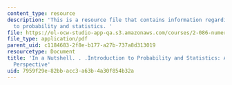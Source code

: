 ```yaml
---
content_type: resource
description: 'This is a resource file that contains information regarding introduction
  to probability and statistics. '
file: https://ol-ocw-studio-app-qa.s3.amazonaws.com/courses/2-086-numerical-computation-for-mechanical-engineers-fall-2014/7959f29e82bbacc3a63b4a30f854b32a_MIT2_086F14_Probability.pdf
file_type: application/pdf
parent_uid: c1184683-2f8e-b177-a27b-737a8d313019
resourcetype: Document
title: 'In a Nutshell. . .Introduction to Probability and Statistics: A Frequentist
  Perspective'
uid: 7959f29e-82bb-acc3-a63b-4a30f854b32a
---
```


